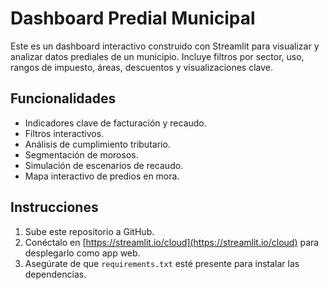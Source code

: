# Dashboard Predial Municipal

Este es un dashboard interactivo construido con Streamlit para visualizar y analizar datos prediales de un municipio. Incluye filtros por sector, uso, rangos de impuesto, áreas, descuentos y visualizaciones clave.

## Funcionalidades

- Indicadores clave de facturación y recaudo.
- Filtros interactivos.
- Análisis de cumplimiento tributario.
- Segmentación de morosos.
- Simulación de escenarios de recaudo.
- Mapa interactivo de predios en mora.

## Instrucciones

1. Sube este repositorio a GitHub.
2. Conéctalo en [https://streamlit.io/cloud](https://streamlit.io/cloud) para desplegarlo como app web.
3. Asegúrate de que `requirements.txt` esté presente para instalar las dependencias.
